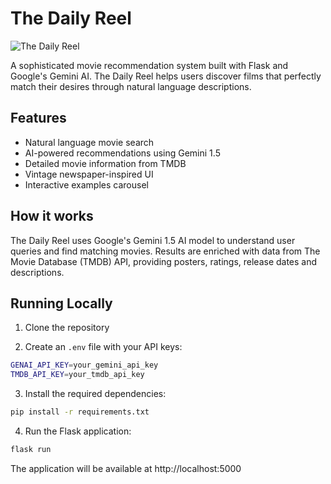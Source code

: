 # The Daily Reel

![The Daily Reel](favicon.avif)

A sophisticated movie recommendation system built with Flask and Google's Gemini AI. The Daily Reel helps users discover films that perfectly match their desires through natural language descriptions.

## Features

- Natural language movie search
- AI-powered recommendations using Gemini 1.5
- Detailed movie information from TMDB
- Vintage newspaper-inspired UI
- Interactive examples carousel

## How it works

The Daily Reel uses Google's Gemini 1.5 AI model to understand user queries and find matching movies. Results are enriched with data from The Movie Database (TMDB) API, providing posters, ratings, release dates and descriptions.

## Running Locally

1. Clone the repository

2. Create an `.env` file with your API keys:
```bash
GENAI_API_KEY=your_gemini_api_key
TMDB_API_KEY=your_tmdb_api_key
```

3. Install the required dependencies:
```bash
pip install -r requirements.txt
```

4. Run the Flask application:
```bash
flask run
```

The application will be available at http://localhost:5000